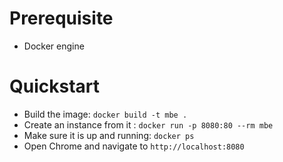 # Prerequisite
- Docker engine 

# Quickstart
- Build the image: `docker build -t mbe .`
- Create an instance from it : `docker run -p 8080:80 --rm mbe`
- Make sure it is up and running: `docker ps`
- Open Chrome and navigate to `http://localhost:8080`